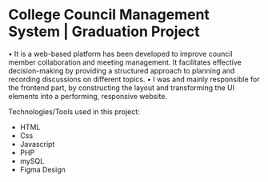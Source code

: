# College Council Management System | Graduation Project

•	It is a web-based platform has been developed to improve council member collaboration and meeting management. It facilitates effective decision-making by providing a structured approach to planning and recording discussions on different topics.
•	I was and mainly responsible for the frontend part, by constructing the layout and transforming the UI elements into a performing, responsive website.

Technologies/Tools used in this project: 
- HTML
- Css
- Javascript
- PHP
- mySQL
- Figma Design
